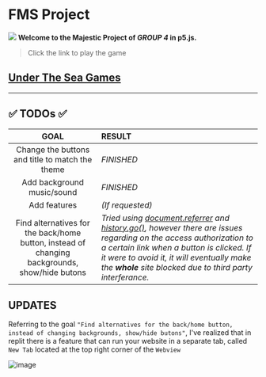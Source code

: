 # FMS Project 

![](https://ih0.redbubble.net/image.5040859852.6664/raf,1000x350,075,t,fafafa:ca443f4786.jpg)
**Welcome to the Majestic Project of _GROUP 4_ in p5.js.**

> Click the link to play the game 

## [Under The Sea Games](https://jaycep3n.github.io/FMS_Team4/)

<hr>

## :white_check_mark: TODOs :white_check_mark:

| GOAL  | RESULT |
| :---: | :---   |
| Change the buttons and title to match the theme  | _FINISHED_
| Add background music/sound  | _FINISHED_
| Add features  | *(If requested)*
| Find alternatives for the back/home button, instead of changing backgrounds, show/hide butons  | _Tried using [document.referrer](https://developer.mozilla.org/en-US/docs/Web/API/Document/referrer) and [history.go()](https://developer.mozilla.org/en-US/docs/Web/API/History/go), however there are issues regarding on the access authorization to a certain link when a button is clicked. If it were to avoid it, it will eventually make the **whole** site blocked due to third party interferance._ 

## UPDATES
Referring to the goal `"Find alternatives for the back/home button, instead of changing backgrounds, show/hide butons"`, I've realized that in replit there is a feature that can run your website in a separate tab, called `New Tab` located at the top right corner of the `Webview`

![image](https://github.com/JayceP3n/FMS_Team4/assets/89710936/3c0e1769-9c3a-4b20-828b-78a693cfd045)



